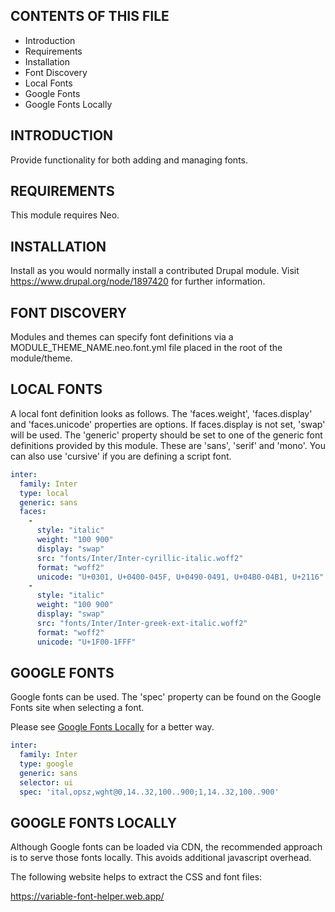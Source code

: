 CONTENTS OF THIS FILE
---------------------

 * Introduction
 * Requirements
 * Installation
 * Font Discovery
 * Local Fonts
 * Google Fonts
 * Google Fonts Locally


INTRODUCTION
------------

Provide functionality for both adding and managing fonts.


REQUIREMENTS
------------

This module requires Neo.


INSTALLATION
------------

Install as you would normally install a contributed Drupal module. Visit
https://www.drupal.org/node/1897420 for further information.


FONT DISCOVERY
--------------

Modules and themes can specify font definitions via a
MODULE_THEME_NAME.neo.font.yml file placed in the root of the module/theme.


LOCAL FONTS
-----

A local font definition looks as follows. The 'faces.weight', 'faces.display'
and 'faces.unicode' properties are options. If faces.display is not set, 'swap'
will be used. The 'generic' property should be set to one of the generic font
definitions provided by this module. These are 'sans', 'serif' and 'mono'. You
can also use 'cursive' if you are defining a script font.

```yml
inter:
  family: Inter
  type: local
  generic: sans
  faces:
    -
      style: "italic"
      weight: "100 900"
      display: "swap"
      src: "fonts/Inter/Inter-cyrillic-italic.woff2"
      format: "woff2"
      unicode: "U+0301, U+0400-045F, U+0490-0491, U+04B0-04B1, U+2116"
    -
      style: "italic"
      weight: "100 900"
      display: "swap"
      src: "fonts/Inter/Inter-greek-ext-italic.woff2"
      format: "woff2"
      unicode: "U+1F00-1FFF"
```


GOOGLE FONTS
-----

Google fonts can be used. The 'spec' property can be found on the Google Fonts
site when selecting a font.

Please see [Google Fonts Locally](#google-fonts-locally) for a better way.

```yml
inter:
  family: Inter
  type: google
  generic: sans
  selector: ui
  spec: 'ital,opsz,wght@0,14..32,100..900;1,14..32,100..900'
```


## GOOGLE FONTS LOCALLY

Although Google fonts can be loaded via CDN, the recommended approach is to
serve those fonts locally. This avoids additional javascript overhead.

The following website helps to extract the CSS and font files:

https://variable-font-helper.web.app/
